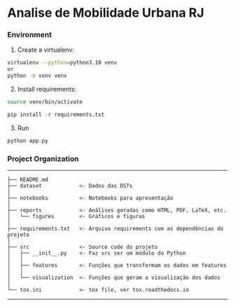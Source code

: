 # Analise de Mobilidade Urbana RJ

### Environment

1. Create a virtualenv:
~~~bash
virtualenv --python=python3.10 venv
or
python -m venv venv	
~~~
2. Install requirements:
~~~bash
source venv/bin/activate	
~~~
~~~py
pip install -r requirements.txt
~~~

3. Run
~~~py
python app.py
~~~

### Project Organization
------------

    ├── README.md
    ├── dataset            <- Dados das DSTs
    │
    ├── notebooks          <- Notebooks para apresentação
    │
    ├── reports            <- Análises geradas como HTML, PDF, LaTeX, etc.
    │   └── figures        <- Gráficos e figuras
    │
    ├── requirements.txt   <- Arquivo requirements com as dependências do projeto
    │
    ├── src                <- Source code do projeto
    │   ├── __init__.py    <- Faz src ser um módulo do Python
    │   │
    │   ├── features       <- Funções que transformam os dados em features
    │   │
    │   └── visualization  <- Funções que geram a visualização dos dados
    │
    └── tox.ini            <- tox file, ver tox.readthedocs.io


--------


